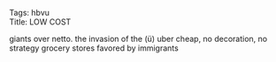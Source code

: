 Tags: hbvu  
Title: LOW COST  
  
giants over netto. the invasion of the (ü) uber cheap, no decoration, no strategy grocery stores favored by immigrants  
